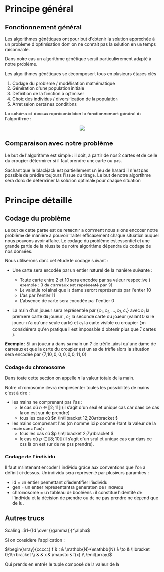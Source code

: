 # __Principe général__

## Fonctionnement général

Les algorithmes génétiques ont pour but d'obtenir la solution approchée à un problème d'optimisation dont on ne connait pas la solution en un temps raisonnable.



Dans notre cas un algorithme génétique serait particulierement adapté à notre problème.

Les algorithmes génétiques se décomposent tous en plusieurs étapes clés

1. Codage du problème / modélisation mathématique
2. Génération d'une population initiale
3. Définition de la fonction à optimiser
4. Choix des individus / diversification de la population 
5. Arret selon certaines conditions 

Le schéma ci-dessus représente bien le fonctionnement général de l'algorithme :

<p align="center">
    <img src="https://upload.wikimedia.org/wikipedia/commons/4/42/Schema_simple_algorithme_genetique.png">


## Comparaison avec notre problème

Le but de l'algorithme est simple : il doit, à partir de nos 2 cartes et de celle du croupier déterminer si il faut prendre une carte ou pas.

Sachant que le blackjack est partiellement un jeu de hasard il n'est pas possible de prédire toujours l'issue du tirage. Le but de notre algortihme sera donc de déterminer la solution optimale pour chaque situation.

# __Principe détaillé__

## Codage du problème

Le but de cette partie est de réfléchir à comment nous allons encoder notre problème de manière à pouvoir traiter efficacement chaque situation auquel nous pouvons avoir affaire.
Le codage du problème est essentiel et une grande partie de la réussite de notre algorithme dépendra du codage de nos données.

Nous utiliserons dans cet étude le codage suivant :
* Une carte sera encodée par un entier naturel de la manière suivante :
  * Toute carte entre $2$ et $10$ sera encodée par sa valeur respective ( exemple : $3$ de carreaux est représenté par $3$)
  * Le valet,le roi ainsi que la dame seront représentés par l'entier $10$
  * L'as par l'entier $11$
  * L'absence de carte sera encodée par l'entier $0$ 

* La main d'un joueur sera représentée par $\{c_1,c_2,...,c_7,c_r\}$ avec $c_1$ la première carte du joueur , $c_2$ la seconde carte du joueur (valant 0 si le joueur n'a qu'une seule carte) et $c_r$ la carte visible du croupier (on considérera qu'en pratique il est impossible d'obtenir plus que 7 cartes ).

__Exemple__ : Si un joueur a dans sa main un 7 de trèfle ,ainsi qu'une dame de carreaux et que la carte du croupier est un as de trèfle alors la situation sera encodée par $\{7,10,0,0,0,0,0,11,0\}$


### Codage du chromosome

Dans toute cette section on appelle $n$ la valeur totale de la main.

Notre chromosome devra remprésenter toutes les possibilités de mains c'est à dire :
* les mains ne comprenant pas l'as :
  * le cas où $n \in  \llbracket 2;11\rrbracket$ (il s'agit d'un seul et unique cas car dans ce cas là on est sur de prendre).
  * tous les cas où $n \in\llbracket 12;20\rrbracket $
* les mains comprenant l'as (on nomme ici $p$ comme étant la valeur de la main sans l'as):
  * tous les cas où $p \in\llbracket 2;7\rrbracket $
  * le cas où $p \in  \llbracket 8;10\rrbracket$ (il s'agit d'un seul et unique cas car dans ce cas là on est sur de ne pas prendre).

### Codage de l'individu

Il faut maintenant encoder l'individu grâce aux conventions que l'on a définit ci-dessus.
Un individu sera représenté par plusieurs paramtres :
* id = un entier permettant d'indentifier l'individu
* gen = un entier représentant la génération de l'individu
* chromosome = un tableau de booléens : il constitue l'identité de l'individu et la décision de prendre ou de ne pas prendre ne dépend que de lui.














## Autres trucs

Scaling : $1-({d \over {\gamma}})^\alpha$


Si on considère l'application :

$\begin{array}{ccccc}
f & : & \mathbb{N}*\mathbb{N} & \to & \llbracket 0;1\rrbracket \\
 & & x & \mapsto & f(x) \\
\end{array}$

Qui prends en entrée le tuple composé de la valeur de la 

